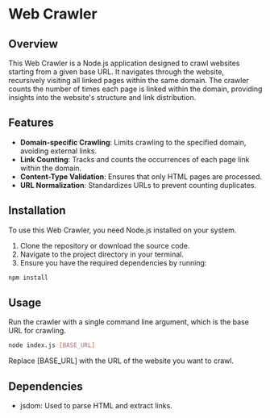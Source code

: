 # Web Crawler

## Overview

This Web Crawler is a Node.js application designed to crawl websites starting from a given base URL. It navigates through the website, recursively visiting all linked pages within the same domain. The crawler counts the number of times each page is linked within the domain, providing insights into the website's structure and link distribution.

## Features

- **Domain-specific Crawling**: Limits crawling to the specified domain, avoiding external links.
- **Link Counting**: Tracks and counts the occurrences of each page link within the domain.
- **Content-Type Validation**: Ensures that only HTML pages are processed.
- **URL Normalization**: Standardizes URLs to prevent counting duplicates.

## Installation

To use this Web Crawler, you need Node.js installed on your system.

1. Clone the repository or download the source code.
2. Navigate to the project directory in your terminal.
3. Ensure you have the required dependencies by running:
```bash
npm install
```

## Usage

Run the crawler with a single command line argument, which is the base URL for crawling.
```bash
node index.js [BASE_URL]
```
Replace [BASE_URL] with the URL of the website you want to crawl.

## Dependencies

- jsdom: Used to parse HTML and extract links.


